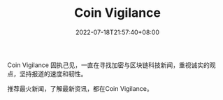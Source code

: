 ﻿---
weight: 
title: "Coin Vigilance"
description: "Coin Vigilance 固执己见，一直在寻找加密与区块链科技新闻，重视诚实的观点，坚持报道的速度和韧性"
date: 2022-07-18T21:57:40+08:00
lastmod: 2022-07-18T16:45:40+08:00
draft: false
authors: ["june"]
featuredImage: "coin-vigilance.jpg"
link: "https://coinvigilance.com/?utm_source=cypherhunter"
tags: ["元宇宙资讯","Coin Vigilance"]
categories: ["navigation"]
navigation: ["元宇宙资讯"]
lightgallery: true
toc: true
pinned: false
recommend: false
recommend1: false
---
Coin Vigilance 固执己见，一直在寻找加密与区块链科技新闻，重视诚实的观点，坚持报道的速度和韧性。

推荐最火新闻，了解最新资讯，都在Coin Vigilance。
